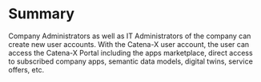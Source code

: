 # Summary

Company Administrators as well as IT Administrators of the company can create new user accounts.
With the Catena-X user account, the user can access the Catena-X Portal including the apps marketplace, direct access to subscribed company apps, semantic data models, digital twins, service offers, etc.

<br>
<br>
